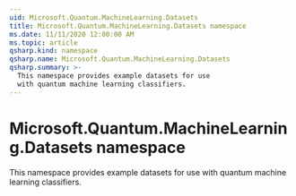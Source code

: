 ```yaml
---
uid: Microsoft.Quantum.MachineLearning.Datasets
title: Microsoft.Quantum.MachineLearning.Datasets namespace
ms.date: 11/11/2020 12:00:00 AM
ms.topic: article
qsharp.kind: namespace
qsharp.name: Microsoft.Quantum.MachineLearning.Datasets
qsharp.summary: >-
  This namespace provides example datasets for use
  with quantum machine learning classifiers.
---
```


# Microsoft.Quantum.MachineLearning.Datasets namespace

This namespace provides example datasets for usewith quantum machine learning classifiers.

